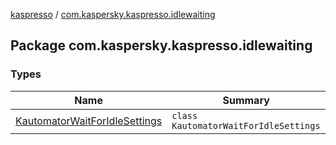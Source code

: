 [kaspresso](../index.md) / [com.kaspersky.kaspresso.idlewaiting](./index.md)

## Package com.kaspersky.kaspresso.idlewaiting

### Types

| Name | Summary |
|---|---|
| [KautomatorWaitForIdleSettings](-kautomator-wait-for-idle-settings/index.md) | `class KautomatorWaitForIdleSettings` |
